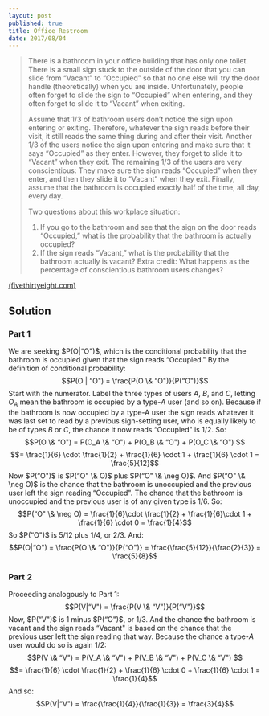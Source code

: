 ```yaml
---
layout: post
published: true
title: Office Restroom
date: 2017/08/04
---
```


>There is a bathroom in your office building that has only one toilet. There is a small sign stuck to the outside of the door that you can slide from “Vacant” to “Occupied” so that no one else will try the door handle (theoretically) when you are inside. Unfortunately, people often forget to slide the sign to “Occupied” when entering, and they often forget to slide it to “Vacant” when exiting.
>
>Assume that 1/3 of bathroom users don’t notice the sign upon entering or exiting. Therefore, whatever the sign reads before their visit, it still reads the same thing during and after their visit. Another 1/3 of the users notice the sign upon entering and make sure that it says “Occupied” as they enter. However, they forget to slide it to “Vacant” when they exit. The remaining 1/3 of the users are very conscientious: They make sure the sign reads “Occupied” when they enter, and then they slide it to “Vacant” when they exit. Finally, assume that the bathroom is occupied exactly half of the time, all day, every day.
>
>Two questions about this workplace situation:
>
>1. If you go to the bathroom and see that the sign on the door reads “Occupied,” what is the probability that the bathroom is actually occupied?
>2. If the sign reads “Vacant,” what is the probability that the bathroom actually is vacant?
>Extra credit: What happens as the percentage of conscientious bathroom users changes?
<!--more-->
[(fivethirtyeight.com)](https://fivethirtyeight.com/features/is-this-bathroom-occupied/)

## Solution

### Part 1

We are seeking $P(O|“O")$, which is the conditional probability that the bathroom is occupied given that the sign reads “Occupied." By the definition of conditional probability:
$$P(O | “O") = \frac{P(O \& “O")}{P(“O")}$$
Start with the numerator. Label the three types of users $A$, $B$, and $C$, letting $O_A$ mean the bathroom is occupied by a type-$A$ user (and so on). Because if the bathroom is now occupied by a type-A user the sign reads whatever it was last set to read by a previous sign-setting user, who is equally likely to be of types $B$ or $C$, the chance it now reads “Occupied" is $1/2$. So:
$$P(O \& “O") = P(O_A \& “O") + P(O_B \& “O") + P(O_C \& “O") $$
$$= \frac{1}{6} \cdot \frac{1}{2} + \frac{1}{6} \cdot 1 + \frac{1}{6} \cdot 1 = \frac{5}{12}$$
Now $P(“O")$ is $P(“O" \& O)$ plus $P(“O" \& \neg O)$. And $P(“O" \& \neg O)$ is the chance that the bathroom is unoccupied and the previous user left the sign reading “Occupied". The chance that the bathroom is unoccupied and the previous user is of any given type is $1/6$. So:
$$P(“O" \& \neg O) = \frac{1}{6}\cdot \frac{1}{2} + \frac{1}{6}\cdot 1 +
\frac{1}{6} \cdot 0 = \frac{1}{4}$$
So $P(“O")$ is $5/12$ plus $1/4$, or $2/3$. And:
$$P(O|“O") = \frac{P(O \& “O")}{P(“O")}
=  \frac{\frac{5}{12}}{\frac{2}{3}} = \frac{5}{8}$$

### Part 2

Proceeding analogously to Part 1:
$$P(V|“V") = \frac{P(V \& “V")}{P(“V")}$$
Now, $P(“V")$ is $1$ minus $P(“O")$, or $1/3$.
And the chance the bathroom is vacant and the sign reads “Vacant" is based on the chance that the previous user left the sign reading that way. Because the chance a type-$A$ user would do so is again $1/2$:
$$P(V \& “V") = P(V_A \& “V") + P(V_B \& “V") + P(V_C \& “V") $$
$$= \frac{1}{6} \cdot \frac{1}{2} + \frac{1}{6} \cdot 0 + \frac{1}{6} \cdot 1 = \frac{1}{4}$$
And so:
$$P(V|“V") = \frac{\frac{1}{4}}{\frac{1}{3}} = \frac{3}{4}$$


<br>
